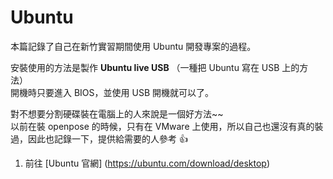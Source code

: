 # Ubuntu

本篇記錄了自己在新竹實習期間使用 Ubuntu 開發專案的過程。

安裝使用的方法是製作 **Ubuntu live USB** （一種把 Ubuntu 寫在 USB 上的方法）  
開機時只要進入 BIOS，並使用 USB 開機就可以了。

對不想要分割硬碟裝在電腦上的人來說是一個好方法~~  
以前在裝 openpose 的時候，只有在 VMware 上使用，所以自己也還沒有真的裝過，因此也記錄一下，提供給需要的人參考 👍

1. 前往 [Ubuntu 官網] (https://ubuntu.com/download/desktop)
